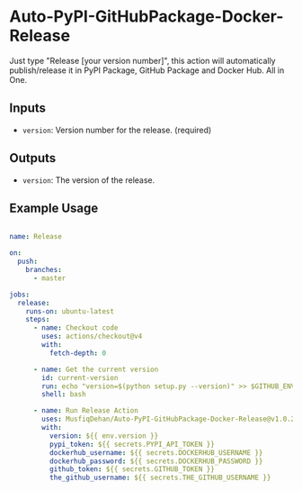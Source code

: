 # Auto-PyPI-GitHubPackage-Docker-Release

Just type "Release [your version number]", this action will automatically publish/release it in PyPI Package, GitHub Package and Docker Hub. All in One.

## Inputs

- `version`: Version number for the release. (required)

## Outputs

- `version`: The version of the release.

## Example Usage

```yaml

name: Release

on:
  push:
    branches:
      - master

jobs:
  release:
    runs-on: ubuntu-latest
    steps:
      - name: Checkout code
        uses: actions/checkout@v4
        with:
          fetch-depth: 0

      - name: Get the current version
        id: current-version
        run: echo "version=$(python setup.py --version)" >> $GITHUB_ENV
        shell: bash

      - name: Run Release Action
        uses: MusfiqDehan/Auto-PyPI-GitHubPackage-Docker-Release@v1.0.2
        with:
          version: ${{ env.version }}
          pypi_token: ${{ secrets.PYPI_API_TOKEN }}
          dockerhub_username: ${{ secrets.DOCKERHUB_USERNAME }}
          dockerhub_password: ${{ secrets.DOCKERHUB_PASSWORD }}
          github_token: ${{ secrets.GITHUB_TOKEN }}
          the_github_username: ${{ secrets.THE_GITHUB_USERNAME }}


```

